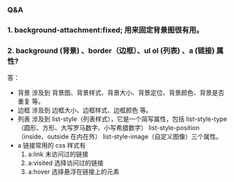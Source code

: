 ### Q&A

### 1. background-attachment:fixed; 用来固定背景图很有用。

### 2. background (背景) 、border（边框）、ul ol (列表) 、a (链接) 属性?

答：
* 背景 涉及到 背景图、背景样式、背景大小、背景定位、背景颜色、背景是否重复 等。
* 边框 涉及到 边框大小、边框样式、边框颜色 等。
* 列表 涉及到 list-style（列表样式），它是一个简写属性，包括 list-style-type（圆形、方形、大写罗马数字、小写希腊数字） list-style-position（inside、outside 在内在外） list-style-image（自定义图像）三个属性。
* a 链接常用的 css 样式有
	1. a:link 未访问过的链接
	2. a:visited 选择访问过的链接
	3. a:hover 选择悬浮在链接上的元素  
